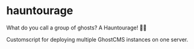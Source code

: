 # hauntourage
What do you call a group of ghosts? A Hauntourage! 👻🤣

Customscript for deploying multiple GhostCMS instances on one server.
